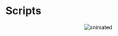 # Scripts
<p align="center">
  <img src="https://github.com/user-attachments/assets/8e478f83-723f-421c-94a4-735aa230f263" alt="animated" />
</p>  
